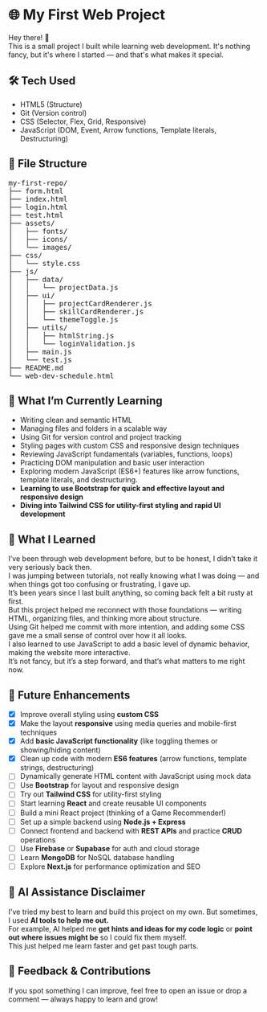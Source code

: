 # 🌐 My First Web Project

Hey there! 🙌  
This is a small project I built while learning web development. It's nothing fancy, but it's where I started — and that's what makes it special.

## 🛠 Tech Used

- HTML5 (Structure)
- Git (Version control)
- CSS (Selector, Flex, Grid, Responsive)
- JavaScript (DOM, Event, Arrow functions, Template literals, Destructuring)

## 📄 File Structure
<pre>
my-first-repo/
├── form.html
├── index.html
├── login.html
├── test.html
├── assets/
│   ├── fonts/
│   ├── icons/
│   └── images/
├── css/
│   └── style.css
├── js/
│   ├── data/
│   │   └── projectData.js
│   ├── ui/
│   │   ├── projectCardRenderer.js
│   │   ├── skillCardRenderer.js
│   │   └── themeToggle.js
│   ├── utils/
│   │   ├── htmlString.js
│   │   └── loginValidation.js
│   ├── main.js
│   └── test.js
├── README.md
└── web-dev-schedule.html
</pre>

## 🌱 What I’m Currently Learning

- Writing clean and semantic HTML
- Managing files and folders in a scalable way
- Using Git for version control and project tracking
- Styling pages with custom CSS and responsive design techniques
- Reviewing JavaScript fundamentals (variables, functions, loops)
- Practicing DOM manipulation and basic user interaction
- Exploring modern JavaScript (ES6+) features like arrow functions, template literals, and destructuring.
- **Learning to use Bootstrap for quick and effective layout and responsive design**
- **Diving into Tailwind CSS for utility-first styling and rapid UI development**

## 📝 What I Learned

I’ve been through web development before, but to be honest, I didn’t take it very seriously back then.  
I was jumping between tutorials, not really knowing what I was doing — and when things got too confusing or frustrating, I gave up.  
It’s been years since I last built anything, so coming back felt a bit rusty at first.  
But this project helped me reconnect with those foundations — writing HTML, organizing files, and thinking more about structure.  
Using Git helped me commit with more intention, and adding some CSS gave me a small sense of control over how it all looks.  
I also learned to use JavaScript to add a basic level of dynamic behavior, making the website more interactive.  
It’s not fancy, but it’s a step forward, and that’s what matters to me right now.

## 🚧 Future Enhancements

- [x] Improve overall styling using **custom CSS**
- [x] Make the layout **responsive** using media queries and mobile-first techniques
- [x] Add **basic JavaScript functionality** (like toggling themes or showing/hiding content)  
- [x] Clean up code with modern **ES6 features** (arrow functions, template strings, destructuring)  
- [ ] Dynamically generate HTML content with JavaScript using mock data
- [ ] Use **Bootstrap** for layout and responsive design  
- [ ] Try out **Tailwind CSS** for utility-first styling  
- [ ] Start learning **React** and create reusable UI components  
- [ ] Build a mini React project (thinking of a Game Recommender!)  
- [ ] Set up a simple backend using **Node.js + Express**  
- [ ] Connect frontend and backend with **REST APIs** and practice **CRUD** operations  
- [ ] Use **Firebase** or **Supabase** for auth and cloud storage  
- [ ] Learn **MongoDB** for NoSQL database handling  
- [ ] Explore **Next.js** for performance optimization and SEO 

## 🤖 AI Assistance Disclaimer

I've tried my best to learn and build this project on my own. But sometimes, I used **AI tools to help me out.**   
For example, AI helped me **get hints and ideas for my code logic** or **point out where issues might be** so I could fix them myself.   
This just helped me learn faster and get past tough parts.

## 💬 Feedback & Contributions

If you spot something I can improve, feel free to open an issue or drop a comment — always happy to learn and grow!